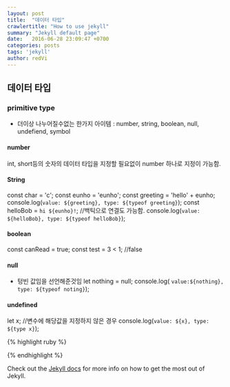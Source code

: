 ```yaml
---
layout: post
title:  "데이터 타입"
crawlertitle: "How to use jekyll"
summary: "Jekyll default page"
date:   2016-06-28 23:09:47 +0700
categories: posts
tags: 'jekyll'
author: redVi
---
```

## 데이터 타입

### primitive type

- 더이상 나누어질수없는 한가지 아이템 : number, string, boolean, null, undefiend, symbol
#### number
int, short등의 숫자의 데이터 타입을 지정할 필요없이 number 하나로 지정이 가능함. 

#### String
const char = 'c';
const eunho = 'eunho';
const greeting = 'hello' + eunho;
console.log(`value: ${greeting}, type: ${typeof greeting}`);
const helloBob = `hi ${eunho}!`; //백틱으로 연결도 가능함.
console.log(`value: ${helloBob}, type: ${typeof helloBob}`);

#### boolean
const canRead = true;
const test = 3 < 1; //false

#### null 
- 텅빈 값임을 선언해준것임 
let nothing = null;
console.log( `value:${nothing}, type: ${typeof noting}`);

#### undefined
let x; //변수에 해당값을 지정하지 않은 경우
console.log(`value: ${x}, type: ${type x}`);

{% highlight ruby %}


{% endhighlight %}

Check out the [Jekyll docs][jekyll-docs] for more info on how to get the most out of Jekyll.

[jekyll-docs]: http://jekyllrb.com/docs/home
